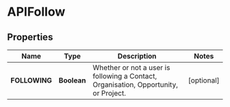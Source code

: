 
# APIFollow

## Properties
Name | Type | Description | Notes
------------ | ------------- | ------------- | -------------
**FOLLOWING** | **Boolean** | Whether or not a user is following a Contact, Organisation, Opportunity, or Project. |  [optional]



